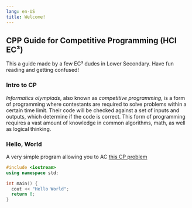 ```yaml
---
lang: en-US
title: Welcome!
---
```


## CPP Guide for Competitive Programming (HCI EC³)

This a guide made by a few EC³ dudes in Lower Secondary. Have fun reading and getting confused!

### Intro to CP

_Informatics olympiads_, also known as _competitive programming_, is a form of programming where contestants are required to solve problems within a certain time limit.
Their code will be checked against a set of inputs and outputs, which determine if the code is correct.
This form of programming requires a vast amount of knowledge in common algorithms, math, as well as logical thinking.

### Hello, World

A very simple program allowing you to AC [this CP problem](https://codebreaker.xyz/problem/helloworld)

```cpp
#include <iostream>
using namespace std;

int main() {
  cout << "Hello World";
  return 0;
}
```
